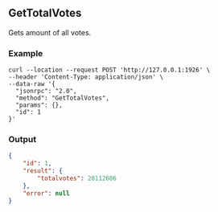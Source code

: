 ## GetTotalVotes

Gets amount of all votes.

### Example
```shell
curl --location --request POST 'http://127.0.0.1:1926' \
--header 'Content-Type: application/json' \
--data-raw '{
  "jsonrpc": "2.0",
  "method": "GetTotalVotes",
  "params": {},
  "id": 1
}'
```

### Output

```json
{
    "id": 1,
    "result": {
        "totalvotes": 20112606
    },
    "error": null
}
```
